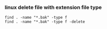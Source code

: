 ### linux delete file with extension file type







```
find . -name "*.bak" -type f
find . -name "*.bak" -type f -delete

```
